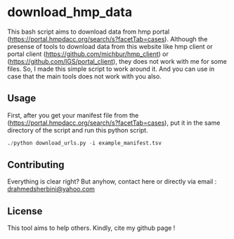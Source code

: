 # download_hmp_data

This bash script aims to download data from hmp portal (https://portal.hmpdacc.org/search/s?facetTab=cases). Although the presense of tools to download data from this website like hmp client or portal client (https://github.com/michbur/hmp_client) or (https://github.com/IGS/portal_client), they does not work with me for some files. So, I made this simple script to work around it. And you can use in case that the main tools does not work with you also.

## Usage

First, after you get your manifest file from the (https://portal.hmpdacc.org/search/s?facetTab=cases), put it in the same directory of the script and run this python script.

```python
./python download_urls.py -i example_manifest.tsv

```

## Contributing
Everything is clear right? But anyhow, contact here or directly via email : drahmedsherbini@yahoo.com
## License
This tool aims to help others. Kindly, cite my github page !
